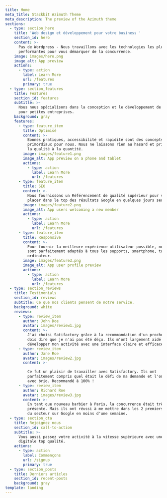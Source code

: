 ```yaml
---
title: Home
meta_title: Stackbit Azimuth Theme
meta_description: The preview of the Azimuth theme
sections:
  - type: section_hero
    title: 'Web design et développement pour votre business '
    section_id: hero
    content: >-
      Pas de Wordpress - Nous travaillons avec les technologies les plus
      performantes pour vous démarquer de la concurrence. 
    image: images/hero.png
    image_alt: App preview
    actions:
      - type: action
        label: Learn More
        url: /features
        primary: true
  - type: section_features
    title: Features
    section_id: features
    subtitle: >-
      Nous nous spécialisons dans la conception et le développement de sites Web
      pour petites entreprises. 
    background: gray
    features:
      - type: feature_item
        title: Optimisé
        content: >-
          Bonnes pratiques, accessibilité et rapidité sont des concepts
          primordiaux pour nous. Nous ne laissons rien au hasard et privilégions
          la qualité à la quantité.
        image: images/feature1.png
        image_alt: App preview on a phone and tablet
        actions:
          - type: action
            label: Learn More
            url: /features
      - type: feature_item
        title: SEO
        content: >-
          Nous fournissons un Référencement de qualité supérieur pour vous
          placer dans le top des résultats Google en quelques jours seulement.
        image: images/feature2.png
        image_alt: App users welcoming a new member
        actions:
          - type: action
            label: Learn More
            url: /features
      - type: feature_item
        title: Responsive
        content: >-
          Pour fournir la meilleure expérience utilisateur possible, nos sites
          sont parfaitement adaptés à tous les supports, smartphone, tablet ou
          ordinateur.
        image: images/feature3.png
        image_alt: App user profile preview
        actions:
          - type: action
            label: Learn More
            url: /features
  - type: section_reviews
    title: Testimonials
    section_id: reviews
    subtitle: Ce que nos clients pensent de notre service.
    background: white
    reviews:
      - type: review_item
        author: John Doe
        avatar: images/review1.jpg
        content: >-
          J'ai choisi Satifactory grâce à la recommandation d'un proche et je
          dois dire que je n'ai pas été déçu. Ils m'ont largement aidé à
          développer mon activité avec une interface claire et efficace.
      - type: review_item
        author: Jane Roe
        avatar: images/review2.jpg
        content: >-

          Ce fut un plaisir de travailler avec Satisfactory. Ils ont
          parfaitement compris quel était le défi de ma demande et l'ont géré
          avec brio. Recommandé à 100% !
      - type: review_item
        author: Richard Roe
        avatar: images/review3.jpg
        content: >-
          En tant que nouveau barbier à Paris, la concurrence était très
          présente. Mais ils ont réussi à me mettre dans les 2 premiers barbiers
          du secteur sur Google en moins d'une semaine.
  - type: section_cta
    title: Rejoignez nous
    section_id: call-to-action
    subtitle: >-
      Vous aussi passez votre activité à la vitesse supérieure avec une présence
      digitale top qualité. 
    actions:
      - type: action
        label: Commençons
        url: /signup
        primary: true
  - type: section_posts
    title: Derniers articles
    section_id: recent-posts
    background: gray
template: landing
---
```

